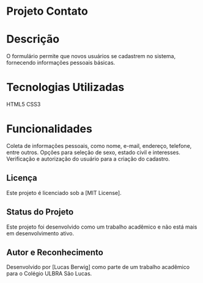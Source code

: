 # Projeto Contato

# Descrição
O formulário permite que novos usuários se cadastrem no sistema, fornecendo informações pessoais básicas.

# Tecnologias Utilizadas
HTML5
CSS3

# Funcionalidades
Coleta de informações pessoais, como nome, e-mail, endereço, telefone, entre outros.
Opções para seleção de sexo, estado civil e interesses.
Verificação e autorização do usuário para a criação do cadastro.

## Licença
Este projeto é licenciado sob a [MIT License].

## Status do Projeto

Este projeto foi desenvolvido como um trabalho acadêmico e não está mais em desenvolvimento ativo.

## Autor e Reconhecimento

Desenvolvido por [Lucas Berwig] como parte de um trabalho acadêmico para o Colégio ULBRA São Lucas.
